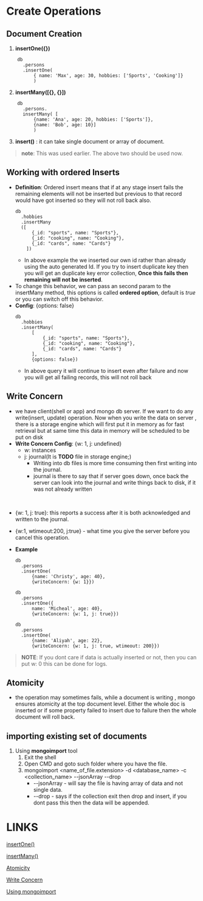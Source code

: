 # Create Operations

## Document Creation
1. **insertOne({})**
```
    db
      .persons
      .insertOne(
          { name: 'Max', age: 30, hobbies: ['Sports', 'Cooking']}
          )
```

2. **insertMany([{}, {}])**
```
    db
      .persons.
      insertMany( [
          {name: 'Ana', age: 20, hobbies: ['Sports']}, 
          {name: 'Bob', age: 10}]
          )
```

3. **insert()** : it can take single document or array of document. 
> **note**: This was used earlier. The above two should be used now.


## Working with ordered Inserts
* **Definition**: Ordered insert means that if at any stage insert fails the remaining elements will not be inserted but previous to that record would have got inserted so they will not roll back  also.
    ```
    db
      .hobbies
      .insertMany
      ([
          {_id: "sports", name: "Sports"}, 
          {_id: "cooking", name: "Cooking"}, 
          {_id: "cards", name: "Cards"}
        ]) 
    ```
    * In above example the we inserted our own id rather than already using the auto generated Id. If you try to insert duplicate key then you will get an duplicate key error collection, **Once this fails then remaining will not be inserted**.
* To change this behavior, we can pass an second param to the insertMany method, this options is called **ordered option**, default is *true* or you can switch off this behavior. 
* **Config**: {options: false}
    ```
    db
      .hobbies
      .insertMany(
          [
              {_id: "sports", name: "Sports"}, 
              {_id: "cooking", name: "Cooking"}, 
              {_id: "cards", name: "Cards"}
          ], 
          {options: false})
    ```
    * In above query it will continue to insert even after failure and now you will get all failing records, this will not roll back

## Write Concern 
* we have client(shell or app) and mongo db server. If we want to do any write(insert, update) operation. Now when you write the data on server , there is a storage engine which will first put it in memory as for fast retrieval but at same time this data in memory will be scheduled to be put on disk
* **Write Concern Config**: {w: 1, j: undefined}
    * w: instances
    * j: journal(It is **TODO** file in storage engine;)
        * Writing into db files is more time consuming then first writing into the journal.
        * journal is there to say that if server goes down, once back the server can look into the journal and write things back to disk, if it was not already written
<br/>

* {w: 1, j: true}: this reports a success after it is both acknowledged and written to the journal.

* {w:1, wtimeout:200, j:true} - what time you give the server before you cancel this operation.

* **Example**
    ```
    db
      .persons
      .insertOne(
          {name: 'Christy', age: 40}, 
          {writeConcern: {w: 1}})
	
    db
      .persons
      .insertOne({
          name: 'Micheal', age: 40}, 
          {writeConcern: {w: 1, j: true}})
	
    db
      .persons
      .insertOne(
          {name: 'Aliyah', age: 22}, 
          {writeConcern: {w: 1, j: true, wtimeout: 200}})
    ```

> **NOTE**: If you dont care if data is actually inserted or not, then you can put w: 0 this can be done for logs. 

## Atomicity
* the operation may sometimes fails, while a document is writing , mongo ensures atomicity at the top document level. Either the whole doc is inserted or if some property failed to insert due to failure then the whole document will roll back. 

## importing existing set of documents 
1.  Using **mongoimport** tool
    1. Exit the shell
	2. Open CMD and goto such folder where you have the file. 
	3.  mongoimport <name_of_file.extension> -d <database_name> -c <collection_name> --jsonArray --drop
		* --jsonArray - will say the file is having array of data and not single data. 
		* --drop - says if the collection exit then drop and insert, if you dont pass this then the data will be appended. 

# LINKS
[insertOne()](https://docs.mongodb.com/manual/reference/method/db.collection.insertOne/)

[insertMany()](https://docs.mongodb.com/manual/reference/method/db.collection.insertMany/)

[Atomicity](https://docs.mongodb.com/manual/core/write-operations-atomicity/#atomicity)

[Write Concern](https://docs.mongodb.com/manual/reference/write-concern/)

[Using mongoimport](https://docs.mongodb.com/manual/reference/program/mongoimport/index.html)